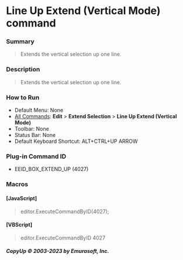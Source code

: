 # Line Up Extend (Vertical Mode) command

### Summary

> Extends the vertical selection up one line.

### Description

> Extends the vertical selection up one line.

### How to Run

- Default Menu: None
- [All Commands](../tools/all_commands): **Edit** \> **Extend Selection**
\> **Line Up Extend (Vertical Mode)**
- Toolbar: None
- Status Bar: None
- Default Keyboard Shortcut: ALT+CTRL+UP ARROW

### Plug-in Command ID

- EEID\_BOX\_EXTEND\_UP (4027)

### Macros

#### \[JavaScript\]

> editor.ExecuteCommandByID(4027);

#### \[VBScript\]

> editor.ExecuteCommandByID 4027

##### CopyUp © 2003-2023 by Emurasoft, Inc.